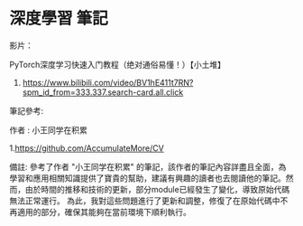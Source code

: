 # 深度學習 筆記

影片：

PyTorch深度学习快速入门教程（绝对通俗易懂！）【小土堆】 

1. https://www.bilibili.com/video/BV1hE411t7RN?spm_id_from=333.337.search-card.all.click

筆記參考:

作者 : 小王同学在积累

1.https://github.com/AccumulateMore/CV

備註:
參考了作者 "小王同学在积累" 的筆記，該作者的筆記內容詳盡且全面，為學習和應用相關知識提供了寶貴的幫助，建議有興趣的讀者也去閱讀他的筆記。然而，由於時間的推移和技術的更新，部分module已經發生了變化，導致原始代碼無法正常運行。
為此，我對這些問題進行了更新和調整，修復了在原始代碼中不再適用的部分，確保其能夠在當前環境下順利執行。
